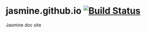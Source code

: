 jasmine.github.io [![Build Status](https://travis-ci.org/jasmine/jasmine.github.io.png?branch=master)](https://travis-ci.org/jasmine/jasmine.github.io)
=================

Jasmine doc site
